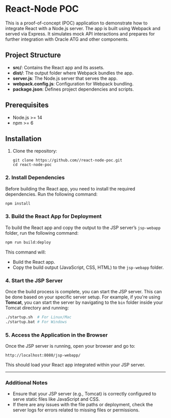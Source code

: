 # React-Node POC

This is a proof-of-concept (POC) application to demonstrate how to integrate React with a Node.js server. The app is built using Webpack and served via Express. It simulates mock API interactions and prepares for further integration with Oracle ATG and other components.

## Project Structure

- **src/**: Contains the React app and its assets.
- **dist/**: The output folder where Webpack bundles the app.
- **server.js**: The Node.js server that serves the app.
- **webpack.config.js**: Configuration for Webpack bundling.
- **package.json**: Defines project dependencies and scripts.

## Prerequisites

- Node.js >= 14
- npm >= 6

## Installation

1. Clone the repository:

   ```
   git clone https://github.com//react-node-poc.git
   cd react-node-poc
   ```


### 2. Install Dependencies
Before building the React app, you need to install the required dependencies. Run the following command:
```bash
npm install
```


### 3. Build the React App for Deployment
To build the React app and copy the output to the JSP server’s `jsp-webapp` folder, run the following command:
```bash
npm run build:deploy
```


This command will:
- Build the React app.
- Copy the build output (JavaScript, CSS, HTML) to the `jsp-webapp` folder.


### 4. Start the JSP Server
Once the build process is complete, you can start the JSP server. This can be done based on your specific server setup. For example, if you're using **Tomcat**, you can start the server by navigating to the `bin` folder inside your Tomcat directory and running:
```bash
./startup.sh  # For Linux/Mac
./startup.bat # For Windows
```


### 5. Access the Application in the Browser
Once the JSP server is running, open your browser and go to:
```
http://localhost:8080/jsp-webapp/
```

This should load your React app integrated within your JSP server.

---

### Additional Notes
- Ensure that your JSP server (e.g., Tomcat) is correctly configured to serve static files like JavaScript and CSS.
- If there are any issues with the file paths or deployment, check the server logs for errors related to missing files or permissions. 